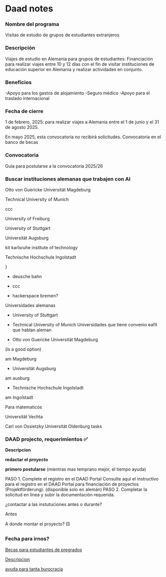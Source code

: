 # Daad notes
### Nombre del programa
Visitas de estudio de grupos de estudiantes extranjeros
### Descripción 	
Viajes de estudio en Alemania para grupos de estudiantes: Financiación para realizar viajes entre 10 y 12 días con el fin de visitar  instituciones de educación superior en Alemania y realizar actividades en conjunto. 	
### Beneficios 	
-Apoyo para los gastos de alojamiento
-Seguro médico
-Apoyo para el traslado internacional
### Fecha de cierre 
1 de febrero, 2025:
para realizar viajes a Alemania entre el 1 de junio y el 31 de agosto 2025.

En mayo 2025, esta convocatoria no recibirá solicitudes.
	Convocatoria en el banco de becas

### Convocatoria

Guía para postularse a la convocatoria 2025/26

### Buscar instituciones alemanas que trabajen con AI

Otto von Guericke Universität Magdeburg

Technical University of Munich

ccc

University of Freiburg

University of Stuttgart

Universität Augsburg

kit karlsruhe institute of technology

Technische Hochschule Ingolstadt

}

* deusche bahn 

* ccc

* hackerspace bremen?

Universidades alemanas

* University of Stuttgart

* Technical University of Munich
Universidades que tiene convenio eafit que hablan aleman

- Otto von Guericke Universität Magdeburg

(is a good option)

am Magdeburg

- Universität Augsburg

am ausburg

- Technische Hochschule Ingolstadt

am Ingolstadt

Para matematicos

Universität Vechta

Carl von Ossietzky Universität Oldenburg
tasks

### DAAD projecto, requerimientos ✅

**Descripcion**

**redactar el proyecto**

**primero postularse** (mientras mas temprano mejor, el tiempo ayuda)

PASO 1. Complete el registro en el DAAD Portal Consulte aquí el instructivo para el registro en el DAAD Portal para financiación de proyectos (Projektförderung). (disponible solo en alemán) PASO 2. Completar la solicitud en línea y subir la documentación requerida.

¿contactar a las instutuciones antes o durante?

Antes

A donde montar el proyecto? 🟨

### Fecha para irnos?



[Becas para estudiantes de pregrados](https://www.daad.co/es/becas/becas-para-estudiantes-de-pregrado/)

[Descripcion](https://www.daad.co/files/2024/12/1_GUIA_convocatoria_VIAJES_ESTUDIOS_2025_2026_Diciembre-2024.pdf)

[ayuda para tanta burocracia](https://www.daad.de/sapportal/hilfe/hb_download/en.html)
